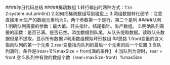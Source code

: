 ####昨日代码总结
#####稀疏数组
    1.转行输出的两种方式：1:\n  2:system.out.println()
    2.如何把稀疏数组写到磁盘上
    3.两组数据转化细节：注意直接用int生产的数组元素均为0，两个参数第一个是行，第二个是列
#####队列
    1.明确队列需要的参数：最大值。开头指针。结尾指针。生产数组。
    2.明确队列需要的函数：是否已满。是否已空。添加数据到队尾。从队头提取数据。读取队头数据但是不提取。显示所有数据
#利用数组模拟环形数组
##思路
    1.front变量的含义指向队列的第一个元素
    2.rear变量指向队列的最后一个元素的后一个位置
    3.当队列满时。条件是(rear+1)%maxSize = front[满的条件】
    4.当队列为空时，rear = front 空
    5.队列中有效的数据个数（rear+maxSize-front）%maxSize